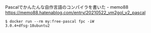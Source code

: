 Pascalでかんたんな自作言語のコンパイラを書いた - memo88  
https://memo88.hatenablog.com/entry/20210522_vm2gol_v2_pascal

```
$ docker run --rm my:free-pascal fpc -iW
3.0.4+dfsg-18ubuntu2
```
